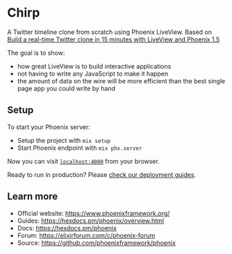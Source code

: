 # Chirp
A Twitter timeline clone from scratch using Phoenix LiveView.
Based on [Build a real-time Twitter clone in 15 minutes with LiveView and Phoenix 1.5](https://www.phoenixframework.org/blog/build-a-real-time-twitter-clone-in-15-minutes-with-live-view-and-phoenix-1-5)

The goal is to show:
- how great LiveView is to build interactive applications
- not having to write any JavaScript to make it happen
- the amount of data on the wire will be more efficient than the best single page app you could write by hand

## Setup

To start your Phoenix server:

  * Setup the project with `mix setup`
  * Start Phoenix endpoint with `mix phx.server`

Now you can visit [`localhost:4000`](http://localhost:4000) from your browser.

Ready to run in production? Please [check our deployment guides](https://hexdocs.pm/phoenix/deployment.html).

## Learn more

  * Official website: https://www.phoenixframework.org/
  * Guides: https://hexdocs.pm/phoenix/overview.html
  * Docs: https://hexdocs.pm/phoenix
  * Forum: https://elixirforum.com/c/phoenix-forum
  * Source: https://github.com/phoenixframework/phoenix
